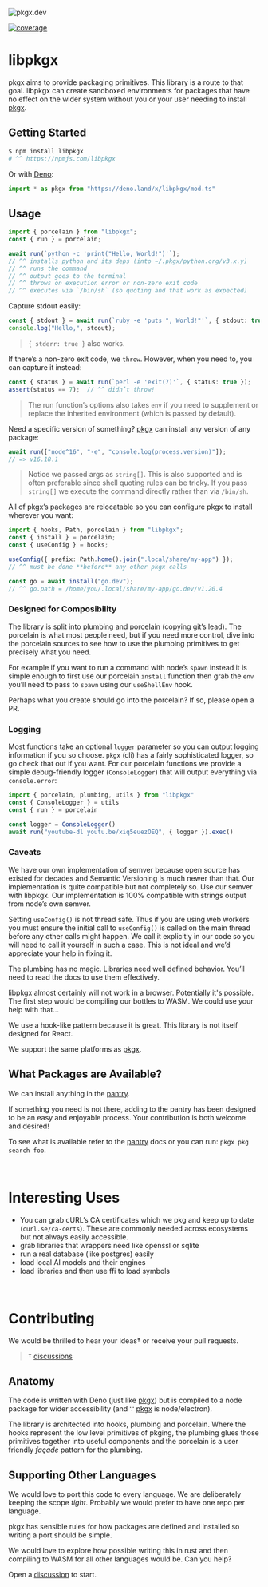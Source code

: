 ![pkgx.dev](https://pkgx.dev/banner.png)

[![coverage][]][coveralls]

# libpkgx

pkgx aims to provide packaging primitives. This library is a route to that
goal. libpkgx can create sandboxed environments for
packages that have no effect on the wider system without you or your user
needing to install [pkgx].

## Getting Started

```sh
$ npm install libpkgx
# ^^ https://npmjs.com/libpkgx
```

Or with [Deno]:

```ts
import * as pkgx from "https://deno.land/x/libpkgx/mod.ts"
```

## Usage

```ts
import { porcelain } from "libpkgx";
const { run } = porcelain;

await run(`python -c 'print("Hello, World!")'`);
// ^^ installs python and its deps (into ~/.pkgx/python.org/v3.x.y)
// ^^ runs the command
// ^^ output goes to the terminal
// ^^ throws on execution error or non-zero exit code
// ^^ executes via `/bin/sh` (so quoting and that work as expected)
```

Capture stdout easily:

```ts
const { stdout } = await run(`ruby -e 'puts ", World!"'`, { stdout: true });
console.log("Hello,", stdout);
```

> `{ stderr: true }` also works.

If there’s a non-zero exit code, we `throw`. However, when you need to,
you can capture it instead:

```ts
const { status } = await run(`perl -e 'exit(7)'`, { status: true });
assert(status == 7);  // ^^ didn’t throw!
```

> The run function’s options also takes `env` if you need to supplement or
> replace the inherited environment (which is passed by default).

Need a specific version of something? [pkgx] can install any version
of any package:

```ts
await run(["node^16", "-e", "console.log(process.version)"]);
// => v16.18.1
```

> Notice we passed args as `string[]`. This is also supported and is often
> preferable since shell quoting rules can be tricky. If you pass `string[]`
> we execute the command directly rather than via `/bin/sh`.

All of pkgx’s packages are relocatable so you can configure pkgx to install
wherever you want:

```ts
import { hooks, Path, porcelain } from "libpkgx";
const { install } = porcelain;
const { useConfig } = hooks;

useConfig({ prefix: Path.home().join(".local/share/my-app") });
// ^^ must be done **before** any other pkgx calls

const go = await install("go.dev");
// ^^ go.path = /home/you/.local/share/my-app/go.dev/v1.20.4
```

### Designed for Composibility

The library is split into [plumbing](src/plumbing) and [porcelain](src/porcelain) (copying git’s lead).
The porcelain is what most people need, but if you need more control, dive
into the porcelain sources to see how to use the plumbing primitives to get
precisely what you need.

For example if you want to run a command with node’s `spawn` instead it is
simple enough to first use our porcelain `install` function then grab the
`env` you’ll need to pass to `spawn` using our `useShellEnv` hook.

Perhaps what you create should go into the porcelain? If so, please open a PR.

### Logging

Most functions take an optional `logger` parameter so you can output logging
information if you so choose. `pkgx` (cli) has a fairly sophisticated logger, so
go check that out if you want. For our porcelain functions we provide a simple
debug-friendly logger (`ConsoleLogger`) that will output everything via
`console.error`:

```ts
import { porcelain, plumbing, utils } from "libpkgx"
const { ConsoleLogger } = utils
const { run } = porcelain

const logger = ConsoleLogger()
await run("youtube-dl youtu.be/xiq5euezOEQ", { logger }).exec()
```

### Caveats

We have our own implementation of semver because open source has existed for
decades and Semantic Versioning is much newer than that. Our implementation is
quite compatible but not completely so. Use our semver with libpkgx.
Our implementation is 100% compatible with strings output from node’s own
semver.

Setting `useConfig()` is not thread safe. Thus if you are using web workers
you must ensure the initial call to `useConfig()` is called on the main thread
before any other calls might happen. We call it explicitly in our code so you
will need to call it yourself in such a case. This is not ideal and we’d
appreciate your help in fixing it.

The plumbing has no magic. Libraries need well defined behavior.
You’ll need to read the docs to use them effectively.

libpkgx almost certainly will not work in a browser. Potentially it's possible.
The first step would be compiling our bottles to WASM. We could use your help
with that…

We use a hook-like pattern because it is great. This library is not itself
designed for React.

We support the same platforms as [pkgx].

## What Packages are Available?

We can install anything in the [pantry].

If something you need is not there, adding to the pantry has been designed to
be an easy and enjoyable process. Your contribution is both welcome and
desired!

To see what is available refer to the [pantry] docs or you can run:
`pkgx pkg search foo`.

&nbsp;

# Interesting Uses

* You can grab cURL’s CA certificates which we pkg and keep up to date
  (`curl.se/ca-certs`). These are commonly needed across ecosystems but not
  always easily accessible.
* grab libraries that wrappers need like openssl or sqlite
* run a real database (like postgres) easily
* load local AI models and their engines
* load libraries and then use ffi to load symbols

&nbsp;

# Contributing

We would be thrilled to hear your ideas† or receive your pull requests.

> † [discussions][discussion]

## Anatomy

The code is written with Deno (just like [pkgx]) but is compiled to a
node package for wider accessibility (and ∵ [pkgx] is node/electron).

The library is architected into hooks, plumbing and porcelain. Where the hooks
represent the low level primitives of pkging, the plumbing glues those
primitives together into useful components and the porcelain is a user
friendly *façade* pattern for the plumbing.

## Supporting Other Languages

We would love to port this code to every language. We are deliberately keeping
the scope *tight*. Probably we would prefer to have one repo per language.

pkgx has sensible rules for how packages are defined and installed so writing
a port should be simple.

We would love to explore how possible writing this in rust and then compiling
to WASM for all other languages would be. Can you help?

Open a [discussion] to start.

[discussion]: https://github.com/orgs/pkgxdev/discussions
[pkgx]: https://github.com/pkgxdev/pkgx
[Deno]: https://deno.land
[pantry]: https://github.com/pkgxdev/pantry
[plumbing]: ./plumbing/
[porcelain]: ./porcelain/
[coverage]: https://coveralls.io/repos/github/pkgxdev/libpkgx/badge.svg
[coveralls]: https://coveralls.io/github/pkgxdev/libpkgx
